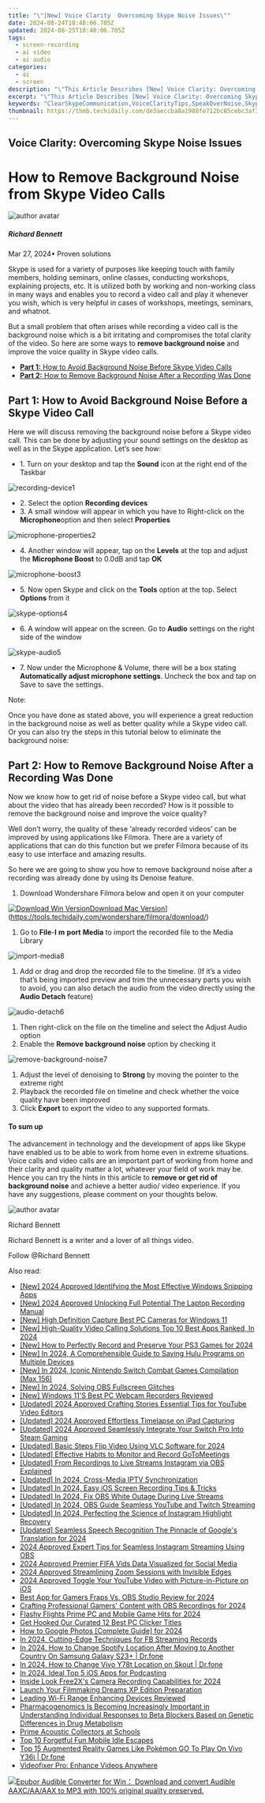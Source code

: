 ```yaml
---
title: "\"[New] Voice Clarity  Overcoming Skype Noise Issues\""
date: 2024-08-24T10:48:06.705Z
updated: 2024-08-25T10:48:06.705Z
tags: 
  - screen-recording
  - ai video
  - ai audio
categories: 
  - ai
  - screen
description: "\"This Article Describes [New] Voice Clarity: Overcoming Skype Noise Issues\""
excerpt: "\"This Article Describes [New] Voice Clarity: Overcoming Skype Noise Issues\""
keywords: "ClearSkypeCommunication,VoiceClarityTips,SpeakOverNoise,SkypeAudioImprovement,NoiseReductionSpeech,EnhanceVoiceSkype,SilentSkypeSession"
thumbnail: https://thmb.techidaily.com/de3aeccba8a1988fe712bc85cebc3af3bc3a21faab0414036ff801745dc15189.png
---
```


## Voice Clarity: Overcoming Skype Noise Issues

# How to Remove Background Noise from Skype Video Calls

![author avatar](https://images.wondershare.com/filmora/article-images/richard-bennett.jpg)

##### Richard Bennett

 Mar 27, 2024• Proven solutions

Skype is used for a variety of purposes like keeping touch with family members, holding seminars, online classes, conducting workshops, explaining projects, etc. It is utilized both by working and non-working class in many ways and enables you to record a video call and play it whenever you wish, which is very helpful in cases of workshops, meetings, seminars, and whatnot.

But a small problem that often arises while recording a video call is the background noise which is a bit irritating and compromises the total clarity of the video. So here are some ways to **remove background noise** and improve the voice quality in Skype video calls.

* [**Part 1:** How to Avoid Background Noise Before Skype Video Calls](#part1)
* [**Part 2:** How to Remove Background Noise After a Recording Was Done](#part2)

## Part 1: How to Avoid Background Noise Before a Skype Video Call

Here we will discuss removing the background noise before a Skype video call. This can be done by adjusting your sound settings on the desktop as well as in the Skype application. Let’s see how:

* 1\. Turn on your desktop and tap the **Sound** icon at the right end of the Taskbar

![recording-device1](https://images.wondershare.com/filmora/article-images/recording-device1.jpg)

* 2\. Select the option **Recording devices**
* 3\. A small window will appear in which you have to Right-click on the   **Microphone**option and then select **Properties**

![microphone-properties2](https://images.wondershare.com/filmora/article-images/microphone-properties2.jpg)

* 4\. Another window will appear, tap on the **Levels** at the top and adjust the **Microphone Boost** to 0.0dB and tap **OK**

![microphone-boost3](https://images.wondershare.com/filmora/article-images/microphone-boost3.jpg)

* 5\. Now open Skype and click on the **Tools** option at the top. Select **Options** from it

![skype-options4](https://images.wondershare.com/filmora/article-images/skype-options4.jpg)

* 6\. A window will appear on the screen. Go to   **Audio** settings on the right side of the window

![skype-audio5](https://images.wondershare.com/filmora/article-images/skype-audio5.jpg)

* 7\. Now under the Microphone & Volume, there will be a box stating **Automatically adjust microphone settings**. Uncheck the box and tap on Save to save the settings.

Note:

Once you have done as stated above, you will experience a great reduction in the background noise as well as better quality while a Skype video call. Or you can also try the steps in this tutorial below to eliminate the background noise:

## Part 2: How to Remove Background Noise After a Recording Was Done

Now we know how to get rid of noise before a Skype video call, but what about the video that has already been recorded? How is it possible to remove the background noise and improve the voice quality?

Well don’t worry, the quality of these ‘already recorded videos’ can be improved by using applications like Filmora. There are a variety of applications that can do this function but we prefer Filmora because of its easy to use interface and amazing results.

So here we are going to show you how to remove background noise after a recording was already done by using its Denoise feature.

   1. Download Wondershare Filmora below and open it on your computer

[![Download Win Version](https://images.wondershare.com/filmora/guide/download-btn-win.jpg)](https://tools.techidaily.com/wondershare/filmora/download/)[Download Mac Version](https://images.wondershare.com/filmora/guide/download-btn-mac.jpg)](https://tools.techidaily.com/wondershare/filmora/download/)

   1. Go to **File**\-**I** **m** **port** **Media** to import the recorded file to the Media Library

![import-media8](https://images.wondershare.com/filmora/article-images/import-media8.jpg)

   1. Add or drag and drop the recorded file to the timeline. (If it’s a video that’s being imported preview and trim the unnecessary parts you wish to avoid, you can also detach the audio from the video directly using the **Audio Detach** feature)

![audio-detach6](https://images.wondershare.com/filmora/article-images/audio-detach6.jpg)

   1. Then right-click on the file on the timeline and select the Adjust Audio option
   2. Enable the **Remove background noise** option by checking it

![remove-background-noise7](https://images.wondershare.com/filmora/article-images/remove-background-noise7.jpg)

1. Adjust the level of denoising to **Strong** by moving the pointer to the extreme right
2. Playback the recorded file on timeline and check whether the voice quality have been improved
3. Click **Export** to export the video to any supported formats.

#### To sum up

The advancement in technology and the development of apps like Skype have enabled us to be able to work from home even in extreme situations. Voice calls and video calls are an important part of working from home and their clarity and quality matter a lot, whatever your field of work may be. Hence you can try the hints in this article to **remove or get rid of background noise** and achieve a better audio/ video experience. If you have any suggestions, please comment on your thoughts below.

![author avatar](https://images.wondershare.com/filmora/article-images/richard-bennett.jpg)

Richard Bennett

Richard Bennett is a writer and a lover of all things video.

Follow @Richard Bennett

<span class="atpl-alsoreadstyle">Also read:</span>
<div><ul>
<li><a href="https://screen-capture.techidaily.com/new-2024-approved-identifying-the-most-effective-windows-snipping-apps/"><u>[New] 2024 Approved  Identifying the Most Effective Windows Snipping Apps</u></a></li>
<li><a href="https://screen-capture.techidaily.com/new-2024-approved-unlocking-full-potential-the-laptop-recording-manual/"><u>[New] 2024 Approved  Unlocking Full Potential  The Laptop Recording Manual</u></a></li>
<li><a href="https://video-screen-grab.techidaily.com/new-high-definition-capture-best-pc-cameras-for-windows-11/"><u>[New] High Definition Capture  Best PC Cameras for Windows 11</u></a></li>
<li><a href="https://screen-capture.techidaily.com/new-high-quality-video-calling-solutions-top-10-best-apps-ranked-in-2024/"><u>[New] High-Quality Video Calling Solutions  Top 10 Best Apps Ranked, In 2024</u></a></li>
<li><a href="https://screen-capture.techidaily.com/new-how-to-perfectly-record-and-preserve-your-ps3-games-for-2024/"><u>[New] How to Perfectly Record and Preserve Your PS3 Games for 2024</u></a></li>
<li><a href="https://screen-capture.techidaily.com/new-in-2024-a-comprehensible-guide-to-saving-hulu-programs-on-multiple-devices/"><u>[New] In 2024, A Comprehensible Guide to Saving Hulu Programs on Multiple Devices</u></a></li>
<li><a href="https://screen-capture.techidaily.com/new-in-2024-iconic-nintendo-switch-combat-games-compilation-max-156/"><u>[New] In 2024, Iconic Nintendo Switch Combat Games Compilation (Max 156)</u></a></li>
<li><a href="https://screen-capture.techidaily.com/new-in-2024-solving-obs-fullscreen-glitches/"><u>[New] In 2024, Solving OBS Fullscreen Glitches</u></a></li>
<li><a href="https://screen-capture.techidaily.com/new-windows-11s-best-pc-webcam-recorders-reviewed/"><u>[New] Windows 11'S Best PC Webcam Recorders Reviewed</u></a></li>
<li><a href="https://facebook-video-footage.techidaily.com/updated-2024-approved-crafting-stories-essential-tips-for-youtube-video-editors/"><u>[Updated] 2024 Approved  Crafting Stories  Essential Tips for YouTube Video Editors</u></a></li>
<li><a href="https://screen-capture.techidaily.com/updated-2024-approved-effortless-timelapse-on-ipad-capturing/"><u>[Updated] 2024 Approved  Effortless Timelapse on iPad Capturing</u></a></li>
<li><a href="https://screen-capture.techidaily.com/updated-2024-approved-seamlessly-integrate-your-switch-pro-into-steam-gaming/"><u>[Updated] 2024 Approved  Seamlessly Integrate Your Switch Pro Into Steam Gaming</u></a></li>
<li><a href="https://screen-capture.techidaily.com/updated-basic-steps-flip-video-using-vlc-software-for-2024/"><u>[Updated] Basic Steps  Flip Video Using VLC Software for 2024</u></a></li>
<li><a href="https://screen-capture.techidaily.com/updated-effective-habits-to-monitor-and-record-gotomeetings/"><u>[Updated] Effective Habits to Monitor and Record GoToMeetings</u></a></li>
<li><a href="https://screen-capture.techidaily.com/updated-from-recordings-to-live-streams-instagram-via-obs-explained/"><u>[Updated] From Recordings to Live Streams  Instagram via OBS Explained</u></a></li>
<li><a href="https://screen-capture.techidaily.com/updated-in-2024-cross-media-iptv-synchronization/"><u>[Updated] In 2024, Cross-Media IPTV Synchronization</u></a></li>
<li><a href="https://screen-capture.techidaily.com/updated-in-2024-easy-ios-screen-recording-tips-and-tricks/"><u>[Updated] In 2024, Easy iOS Screen Recording Tips & Tricks</u></a></li>
<li><a href="https://screen-capture.techidaily.com/updated-in-2024-fix-obs-white-outage-during-live-streams/"><u>[Updated] In 2024, Fix OBS White Outage During Live Streams</u></a></li>
<li><a href="https://screen-video-capture.techidaily.com/updated-in-2024-obs-guide-seamless-youtube-and-twitch-streaming/"><u>[Updated] In 2024, OBS Guide  Seamless YouTube and Twitch Streaming</u></a></li>
<li><a href="https://instagram-video-files.techidaily.com/updated-in-2024-perfecting-the-science-of-instagram-highlight-recovery/"><u>[Updated] In 2024, Perfecting the Science of Instagram Highlight Recovery</u></a></li>
<li><a href="https://screen-capture.techidaily.com/updated-seamless-speech-recognition-the-pinnacle-of-googles-translation-for-2024/"><u>[Updated] Seamless Speech Recognition  The Pinnacle of Google's Translation for 2024</u></a></li>
<li><a href="https://screen-capture.techidaily.com/2024-approved-expert-tips-for-seamless-instagram-streaming-using-obs/"><u>2024 Approved  Expert Tips for Seamless Instagram Streaming Using OBS</u></a></li>
<li><a href="https://youtube-stream.techidaily.com/2024-approved-premier-fifa-vids-data-visualized-for-social-media/"><u>2024 Approved  Premier FIFA Vids  Data Visualized for Social Media</u></a></li>
<li><a href="https://screen-capture.techidaily.com/2024-approved-streamlining-zoom-sessions-with-invisible-edges/"><u>2024 Approved  Streamlining Zoom Sessions with Invisible Edges</u></a></li>
<li><a href="https://fox-blue.techidaily.com/2024-approved-toggle-your-youtube-video-with-picture-in-picture-on-ios/"><u>2024 Approved  Toggle Your YouTube Video with Picture-in-Picture on iOS</u></a></li>
<li><a href="https://screen-capture.techidaily.com/best-app-for-gamers-fraps-vs-obs-studio-review-for-2024/"><u>Best App for Gamers  Fraps Vs. OBS Studio Review for 2024</u></a></li>
<li><a href="https://screen-activity-recording.techidaily.com/crafting-professional-gamers-content-with-obs-recordings-for-2024/"><u>Crafting Professional Gamers' Content with OBS Recordings for 2024</u></a></li>
<li><a href="https://some-techniques.techidaily.com/flashy-flights-prime-pc-and-mobile-game-hits-for-2024/"><u>Flashy Flights  Prime PC and Mobile Game Hits for 2024</u></a></li>
<li><a href="https://screen-capture.techidaily.com/get-hooked-our-curated-12-best-pc-clicker-titles/"><u>Get Hooked  Our Curated 12 Best PC Clicker Titles</u></a></li>
<li><a href="https://some-knowledge.techidaily.com/how-to-google-photos-complete-guide-for-2024/"><u>How to Google Photos [Complete Guide] for 2024</u></a></li>
<li><a href="https://screen-capture.techidaily.com/in-2024-cutting-edge-techniques-for-fb-streaming-records/"><u>In 2024, Cutting-Edge Techniques for FB Streaming Records</u></a></li>
<li><a href="https://review-topics.techidaily.com/in-2024-how-to-change-spotify-location-after-moving-to-another-country-on-samsung-galaxy-s23plus-drfone-by-drfone-virtual-android/"><u>In 2024, How to Change Spotify Location After Moving to Another Country On Samsung Galaxy S23+ | Dr.fone</u></a></li>
<li><a href="https://review-topics.techidaily.com/in-2024-how-to-change-vivo-y78t-location-on-skout-drfone-by-drfone-virtual-android/"><u>In 2024, How to Change Vivo Y78t Location on Skout | Dr.fone</u></a></li>
<li><a href="https://some-techniques.techidaily.com/in-2024-ideal-top-5-ios-apps-for-podcasting/"><u>In 2024, Ideal Top 5 iOS Apps for Podcasting</u></a></li>
<li><a href="https://screen-capture.techidaily.com/inside-look-free2xs-camera-recording-capabilities-for-2024/"><u>Inside Look  Free2X's Camera Recording Capabilities for 2024</u></a></li>
<li><a href="https://fox-info.techidaily.com/launch-your-filmmaking-dreams-xp-edition-preparation/"><u>Launch Your Filmmaking Dreams  XP Edition Preparation</u></a></li>
<li><a href="https://buynow-marvelous.techidaily.com/leading-wi-fi-range-enhancing-devices-reviewed/"><u>Leading Wi-Fi Range Enhancing Devices Reviewed</u></a></li>
<li><a href="https://fox-that.techidaily.com/pharmacogenomics-is-becoming-increasingly-important-in-understanding-individual-responses-to-beta-blockers-based-on-genetic-differences-in-drug-metabolism.m11/"><u>Pharmacogenomics Is Becoming Increasingly Important in Understanding Individual Responses to Beta Blockers Based on Genetic Differences in Drug Metabolism</u></a></li>
<li><a href="https://screen-capture.techidaily.com/prime-acoustic-collectors-at-schools/"><u>Prime Acoustic Collectors at Schools</u></a></li>
<li><a href="https://screen-capture.techidaily.com/top-10-forgetful-fun-mobile-idle-escapes/"><u>Top 10 Forgetful Fun  Mobile Idle Escapes</u></a></li>
<li><a href="https://change-location.techidaily.com/top-15-augmented-reality-games-like-pokemon-go-to-play-on-vivo-y36i-drfone-by-drfone-virtual-android/"><u>Top 15 Augmented Reality Games Like Pokémon GO To Play On Vivo Y36i | Dr.fone</u></a></li>
<li><a href="https://data-wizards.techidaily.com/1720670365742-videofixer-pro-enhance-videos-anywhere/"><u>Videofixer Pro: Enhance Videos Anywhere</u></a></li>
</ul></div>

<ins class="adsbygoogle"
      style="display:block"
      data-ad-client="ca-pub-7571918770474297"
      data-ad-slot="8358498916"
      data-ad-format="auto"
      data-full-width-responsive="true"></ins>
<!-- affiliate ads begin -->
<a href="https://secure.2checkout.com/order/checkout.php?PRODS=4708689&QTY=1&AFFILIATE=108875&CART=1"><img src="https://www.epubor.com/images/uppic/audible-converter-interface.png" border="0">Epubor Audible Converter for Win： Download and convert Audible AAXC/AA/AAX to MP3 with 100% original quality preserved.</a>
<!-- affiliate ads end -->